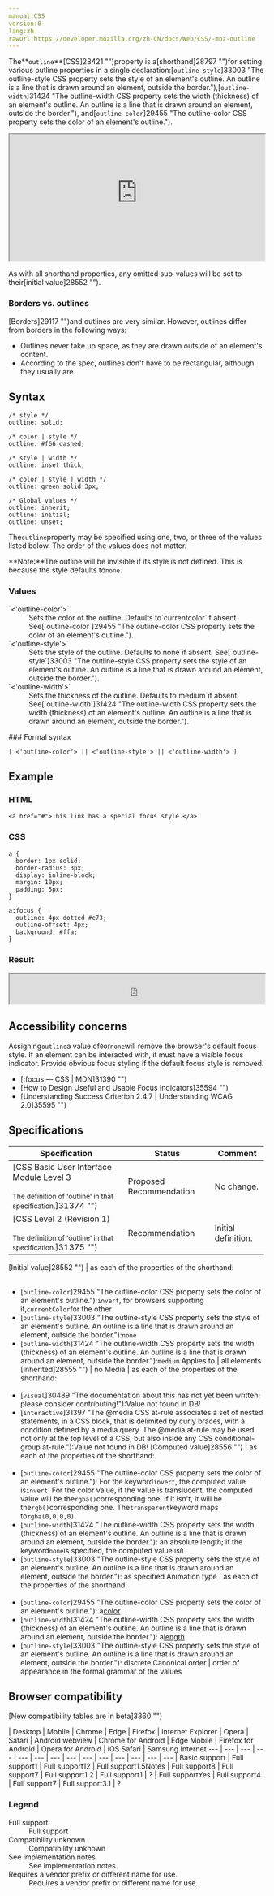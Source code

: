 ```yaml
---
manual:CSS
version:0
lang:zh
rawUrl:https://developer.mozilla.org/zh-CN/docs/Web/CSS/-moz-outline
---
```






The**`outline`**[CSS]28421 "")property is a[shorthand]28797 "")for setting various outline properties in a single declaration:[`outline-style`]33003 "The outline-style CSS property sets the style of an element's outline. An outline is a line that is drawn around an element, outside the border."),[`outline-width`]31424 "The outline-width CSS property sets the width (thickness) of an element's outline. An outline is a line that is drawn around an element, outside the border."), and[`outline-color`]29455 "The outline-color CSS property sets the color of an element's outline.").

<iframe src='https://interactive-examples.mdn.mozilla.net/pages/css/outline.html' width='100%' height='250'></iframe>


As with all shorthand properties, any omitted sub-values will be set to their[initial value]28552 "").


### Borders vs. outlines<a name="Borders_vs._outlines"></a>


[Borders]29117 "")and outlines are very similar. However, outlines differ from borders in the following ways:


* Outlines never take up space, as they are drawn outside of an element&#39;s content.
* According to the spec, outlines don&#39;t have to be rectangular, although they usually are.

## Syntax<a name="Syntax"></a>

```
/* style */
outline: solid;

/* color | style */
outline: #f66 dashed;

/* style | width */
outline: inset thick;

/* color | style | width */
outline: green solid 3px;

/* Global values */
outline: inherit;
outline: initial;
outline: unset;
```


The`outline`property may be specified using one, two, or three of the values listed below. The order of the values does not matter.



**Note:**The outline will be invisible if its style is not defined. This is because the style defaults to`none`.



### Values<a name="Values_2"></a>
<dl><dt id=''>`<'outline-color'>`</dt><dd>Sets the color of the outline. Defaults to`currentcolor`if absent. See[`outline-color`]29455 "The outline-color CSS property sets the color of an element's outline.").</dd><dt id=''>`<'outline-style'>`</dt><dd>Sets the style of the outline. Defaults to`none`if absent. See[`outline-style`]33003 "The outline-style CSS property sets the style of an element's outline. An outline is a line that is drawn around an element, outside the border.").</dd><dt id=''>`<'outline-width'>`</dt><dd>Sets the thickness of the outline. Defaults to`medium`if absent. See[`outline-width`]31424 "The outline-width CSS property sets the width (thickness) of an element's outline. An outline is a line that is drawn around an element, outside the border.").</dd></dl>
### Formal syntax<a name="Formal_syntax"></a>

```
[ <'outline-color'> || <'outline-style'> || <'outline-width'> ]
```

## Example<a name="Example"></a>

### HTML<a name="HTML"></a>

```
<a href="#">This link has a special focus style.</a>
```

### CSS<a name="CSS"></a>

```
a {
  border: 1px solid;
  border-radius: 3px;
  display: inline-block;
  margin: 10px;
  padding: 5px;
}

a:focus {
  outline: 4px dotted #e73;
  outline-offset: 4px;
  background: #ffa;
}
```

### Result<a name="Result"></a>


<iframe src='https://mdn.mozillademos.org/en-US/docs/Web/CSS/outline$samples/Example?revision=1374674' width='100%' height='60'></iframe>



## Accessibility concerns<a name="Accessibility_concerns"></a>


Assigning`outline`a value of`0`or`none`will remove the browser&#39;s default focus style. If an element can be interacted with, it must have a visible focus indicator. Provide obvious focus styling if the default focus style is removed.


* [:focus — CSS | MDN]31390 "")
* [How to Design Useful and Usable Focus Indicators]35594 "")
* [Understanding Success Criterion 2.4.7 | Understanding WCAG 2.0]35595 "")

## Specifications<a name="Specifications"></a>

Specification | Status | Comment 
 ---  |  ---  |  ---  | 
[CSS Basic User Interface Module Level 3<br></br><small>The definition of &#39;outline&#39; in that specification.</small>]31374 "") | Proposed Recommendation | No change. 
[CSS Level 2 (Revision 1)<br></br><small>The definition of &#39;outline&#39; in that specification.</small>]31375 "") | Recommendation | Initial definition. 


[Initial value]28552 "") | as each of the properties of the shorthand:<br></br>
* [`outline-color`]29455 "The outline-color CSS property sets the color of an element's outline."):`invert`, for browsers supporting it,`currentColor`for the other
* [`outline-style`]33003 "The outline-style CSS property sets the style of an element's outline. An outline is a line that is drawn around an element, outside the border."):`none`
* [`outline-width`]31424 "The outline-width CSS property sets the width (thickness) of an element's outline. An outline is a line that is drawn around an element, outside the border."):`medium` 
Applies to | all elements 
[Inherited]28555 "") | no 
Media | as each of the properties of the shorthand:<br></br>
* [`visual`]30489 "The documentation about this has not yet been written; please consider contributing!"):Value not found in DB!
* [`interactive`]31397 "The @media CSS at-rule associates a set of nested statements, in a CSS block, that is delimited by curly braces, with a condition defined by a media query. The @media at-rule may be used not only at the top level of a CSS, but also inside any CSS conditional-group at-rule."):Value not found in DB! 
[Computed value]28556 "") | as each of the properties of the shorthand:<br></br>
* [`outline-color`]29455 "The outline-color CSS property sets the color of an element's outline."): For the keyword`invert`, the computed value is`invert`. For the color value, if the value is translucent, the computed value will be the`rgba()`corresponding one. If it isn&#39;t, it will be the`rgb()`corresponding one. The`transparent`keyword maps to`rgba(0,0,0,0)`.
* [`outline-width`]31424 "The outline-width CSS property sets the width (thickness) of an element's outline. An outline is a line that is drawn around an element, outside the border."): an absolute length; if the keyword`none`is specified, the computed value is`0`
* [`outline-style`]33003 "The outline-style CSS property sets the style of an element's outline. An outline is a line that is drawn around an element, outside the border."): as specified 
Animation type | as each of the properties of the shorthand:<br></br>
* [`outline-color`]29455 "The outline-color CSS property sets the color of an element's outline."): a[color](%4569#Interpolation "Values of the <color> CSS data type are interpolated on each of their red, green, blue components, each handled as a real, floating-point number. Note that interpolation of colors happens in the alpha-premultiplied sRGBA color space to prevent unexpected grey colors to appear.")
* [`outline-width`]31424 "The outline-width CSS property sets the width (thickness) of an element's outline. An outline is a line that is drawn around an element, outside the border."): a[length](%4561#Interpolation "Values of the <length> CSS data type are interpolated as real, floating-point numbers.")
* [`outline-style`]33003 "The outline-style CSS property sets the style of an element's outline. An outline is a line that is drawn around an element, outside the border."): discrete 
Canonical order | order of appearance in the formal grammar of the values 



## Browser compatibility<a name="Browser_compatibility"></a>
[New compatibility tables are in beta<i></i>]3360 "")

 | <abbr>Desktop<i></i></abbr> | <abbr>Mobile<i></i></abbr> 
 | <abbr>Chrome<i></i></abbr> | <abbr>Edge<i></i></abbr> | <abbr>Firefox<i></i></abbr> | <abbr>Internet Explorer<i></i></abbr> | <abbr>Opera<i></i></abbr> | <abbr>Safari<i></i></abbr> | <abbr>Android webview<i></i></abbr> | <abbr>Chrome for Android<i></i></abbr> | <abbr>Edge Mobile<i></i></abbr> | <abbr>Firefox for Android<i></i></abbr> | <abbr>Opera for Android<i></i></abbr> | <abbr>iOS Safari<i></i></abbr> | <abbr>Samsung Internet<i></i></abbr> 
 ---  |  ---  |  ---  |  ---  |  ---  |  ---  |  ---  |  ---  |  ---  |  ---  |  ---  |  ---  |  ---  |  ---  | 
Basic support | <abbr>Full support</abbr>1 | <abbr>Full support</abbr>12 | <abbr>Full support</abbr>1.5<abbr>Notes<i></i></abbr> | <abbr>Full support</abbr>8 | <abbr>Full support</abbr>7 | <abbr>Full support</abbr>1.2 | <abbr>Full support</abbr>1 | <abbr>?</abbr> | <abbr>Full support</abbr>Yes | <abbr>Full support</abbr>4 | <abbr>Full support</abbr>7 | <abbr>Full support</abbr>3.1 | <abbr>?</abbr> 


### Legend<a name="Legend"></a>
<dl><dt id=''><abbr>Full support</abbr></dt><dd>Full support</dd><dt id=''><abbr>Compatibility unknown</abbr></dt><dd>Compatibility unknown</dd><dt id=''><abbr>See implementation notes.<i></i></abbr></dt><dd>See implementation notes.</dd><dt id=''><abbr>Requires a vendor prefix or different name for use.<i></i></abbr></dt><dd>Requires a vendor prefix or different name for use.</dd></dl>




